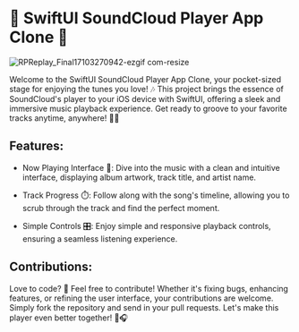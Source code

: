 # 🎵 SwiftUI SoundCloud Player App Clone 📱

![RPReplay_Final17103270942-ezgif com-resize](https://github.com/azeribatman/SoundCloud-Mobile-Player-SwiftUI/assets/96260055/d96e95bd-b78d-4c0a-bdd2-464e683c3fe4)

Welcome to the SwiftUI SoundCloud Player App Clone, your pocket-sized stage for enjoying the tunes you love! 🎶 This project brings the essence of SoundCloud's player to your iOS device with SwiftUI, offering a sleek and immersive music playback experience. Get ready to groove to your favorite tracks anytime, anywhere! 🕺💃

## Features:

- Now Playing Interface 🎨: Dive into the music with a clean and intuitive interface, displaying album artwork, track title, and artist name.

- Track Progress ⏱️: Follow along with the song's timeline, allowing you to scrub through the track and find the perfect moment.

- Simple Controls 🎛️: Enjoy simple and responsive playback controls, ensuring a seamless listening experience.

## Contributions:

Love to code? 🚀 Feel free to contribute! Whether it's fixing bugs, enhancing features, or refining the user interface, your contributions are welcome. Simply fork the repository and send in your pull requests. Let's make this player even better together! 🎉🎧
